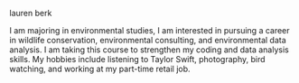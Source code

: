 lauren berk

I am majoring in environmental studies, I am interested in pursuing a career in wildlife conservation, environmental consulting, and environmental data analysis. I am taking this course to strengthen my coding and data analysis skills. My hobbies include listening to Taylor Swift, photography, bird watching, and working at my part-time retail job.
